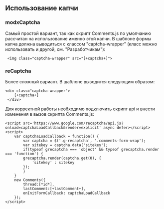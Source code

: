 ## Использование капчи
### modxCaptcha
Самый простой вариант, так как скрипт Comments.js по умолчанию рассчитан на использование именно этой капчи. В шаблоне формы капча должна выводиться с классом "captcha-wrapper" (класс можно использовать и другой, см. "Разработчикам"):
```
 <img class="captcha-wrapper" src="[+captcha+]">
```

### reCaptcha
Более сложный вариант. В шаблоне выводится следующим образом:
```
<div class="captcha-wrapper">
    [+captcha+]
 </div>
```

Для корректной работы необходимо подключить скрипт api и внести изменения в вызов скрипта Comments.js:
```
<script src='https://www.google.com/recaptcha/api.js?onload=captchaLoadCallback&render=explicit' async defer></script>
<script>
    var captchaLoadCallback = function() {
        var captcha = $('.g-recaptcha', '.comments-form-wrap');
        var sitekey = captcha.data('sitekey');
        if(typeof grecaptcha === 'object' && typeof grecaptcha.render === 'function') {
        grecaptcha.render(captcha.get(0), {
            'sitekey' : sitekey
        });
        }
    }
	new Comments({
		thread:[*id*],
		lastComment:[+lastComment+],
		onInitFormCallback: captchaLoadCallback
	});
</script>
```
